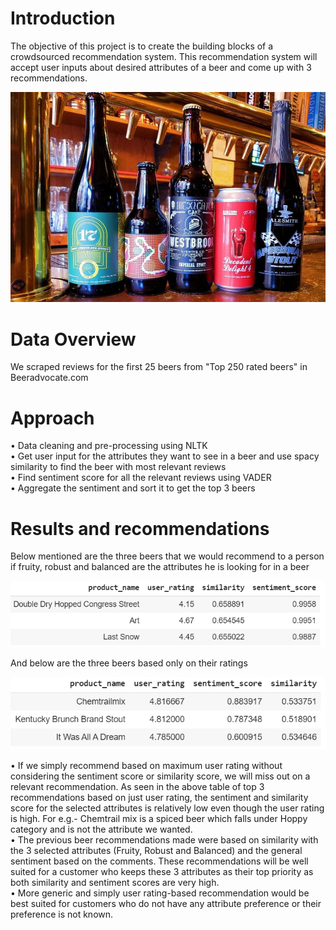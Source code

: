 # Introduction
The objective of this project is to create the building blocks of a crowdsourced recommendation system. This recommendation system will accept user inputs about desired attributes of a beer and come up with 3 recommendations.

![Alt Text](Beer_intro_image.jpg)

# Data Overview
We scraped reviews for the first 25 beers from "Top 250 rated beers" in Beeradvocate.com

# Approach
•	Data cleaning and pre-processing using NLTK<br />
•	Get user input for the attributes they want to see in a beer and use spacy similarity to find the beer with most relevant reviews<br />
•	Find sentiment score for all the relevant reviews using VADER<br />
•	Aggregate the sentiment and sort it to get the top 3 beers

# Results and recommendations
Below mentioned are the three beers that we would recommend to a person if fruity, robust and balanced are the attributes he is looking for in a beer 

![Alt Text](Sample_output.png)

And below are the three beers based only on their ratings

![Alt Text](Default_recommendation.png)

•	If we simply recommend based on maximum user rating without considering the sentiment score or similarity score, we will miss out on a relevant recommendation. As seen in the above table of top 3 recommendations based on just user rating, the sentiment and similarity score for the selected attributes is relatively low even though the user rating is high. For e.g.- Chemtrail mix is a spiced beer which falls under Hoppy category and is not the attribute we wanted.<br />
•	The previous beer recommendations made were based on similarity with the 3 selected attributes (Fruity, Robust and Balanced) and the general sentiment based on the comments. These recommendations will be well suited for a customer who keeps these 3 attributes as their top priority as both similarity and sentiment scores are very high.<br />
•	More generic and simply user rating-based recommendation would be best suited for customers who do not have any attribute preference or their preference is not known.
